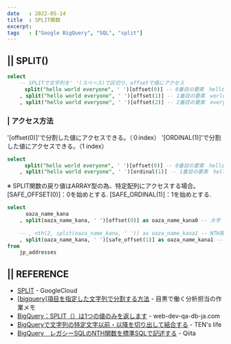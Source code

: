 ```yaml
---
date   : 2022-05-14
title  : SPLIT関数
excerpt: 
tags   : ["Google BigQuery", "SQL", "split"]
---
```


## || SPLIT()

```sql
select
    -- SPLITで文字列を' '(スペース)で区切り、offsetで値にアクセス
　    split("hello world everyone", ' ')[offset(0)] -- 0番目の要素　hello
    , split("hello world everyone", ' ')[offset(1)] -- 1番目の要素　world
    , split("hello world everyone", ' ')[offset(2)] -- 2番目の要素　everyone
```

### | アクセス方法
'[offset(0)]'で分割した値にアクセスできる。（０index）
'[ORDINAL(1)]'で分割した値にアクセスできる。（1 index）

```sql
select
　    split("hello world everyone", ' ')[offset(0)] -- 0番目の要素　hello
    , split("hello world everyone", ' ')[ordinal(1)] -- 1番目の要素　hello
```

※ SPLIT関数の戻り値はARRAY型の為、特定配列にアクセスする場合。
[SAFE_OFFSET(0)]：0を始めとする.
[SAFE_ORDINAL(1)]：1を始めとする.
```sql
select 
      oaza_name_kana
    , split(oaza_name_kana, ' ')[offset(0)] as oaza_name_kana0 -- 大字
    
    -- , nth(2, split(oaza_name_kana, ' ')) as oaza_name_kana1 -- NTH関数がレガシーSQLの為使用不可
    , split(oaza_name_kana, ' ')[safe_offset(1)] as oaza_name_kana1 -- 丁目
from 
    jp_addresses
```


## || REFERENCE
+ [SPLIT](https://cloud.google.com/bigquery/docs/reference/standard-sql/string_functions?hl=ja#split) - GoogleCloud 
+ [[bigquery]項目を指定した文字列で分割する方法](https://apl-py.com/tec/bigquery%E9%A0%85%E7%9B%AE%E3%82%92%E6%8C%87%E5%AE%9A%E3%81%97%E3%81%9F%E6%96%87%E5%AD%97%E5%88%97%E3%81%A7%E5%88%86%E5%89%B2%E3%81%99%E3%82%8B%E6%96%B9%E6%B3%95) - 目黒で働く分析担当の作業メモ
+ [BigQuery：SPLIT（）は1つの値のみを返します](https://www.web-dev-qa-db-ja.com/ja/google-bigquery/bigquery%EF%BC%9Asplit%EF%BC%88%EF%BC%89%E3%81%AF1%E3%81%A4%E3%81%AE%E5%80%A4%E3%81%AE%E3%81%BF%E3%82%92%E8%BF%94%E3%81%97%E3%81%BE%E3%81%99/1050712512/) - web-dev-qa-db-ja.com
+ [BigQueryで文字列の特定文字以前・以降を切り出して結合する](https://ten-ezo.com/9f3a3c688f214588910558193cbb11fb) - TEN's life
+ [BigQuery　レガシーSQLのNTH関数を標準SQLで記述する](https://qiita.com/rik-83/items/557c6f8e9f19fb4af223) - Qiita

